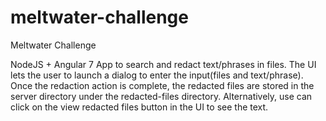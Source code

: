 # meltwater-challenge
Meltwater Challenge

NodeJS + Angular 7 App to search and redact text/phrases in files. The UI lets the user to launch a dialog to enter the input(files and text/phrase).
Once the redaction action is complete, the redacted files are stored in the server directory under the redacted-files directory.
Alternatively, use can click on the view redacted files button in the UI to see the text.
